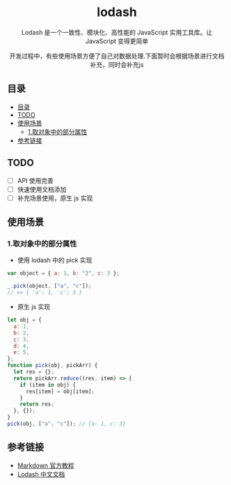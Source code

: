 <div align="center">
  <h1>lodash</h1>
  <p>Lodash 是一个一致性、模块化、高性能的 JavaScript 实用工具库。让 JavaScript 变得更简单</p>
  <p>开发过程中，有些使用场景方便了自己对数据处理.下面暂时会根据场景进行文档补充，同时会补充js</p>
</div>

## 目录

- [目录](#目录)
- [TODO](#todo)
- [使用场景](#使用场景)
  - [1.取对象中的部分属性](#1取对象中的部分属性)
- [参考链接](#参考链接)

## TODO

- [ ] API 使用完善
- [ ] 快速使用文档添加
- [ ] 补充场景使用，原生 js 实现

## 使用场景

### 1.取对象中的部分属性

- 使用 lodash 中的 pick 实现

```js
var object = { a: 1, b: "2", c: 3 };

_.pick(object, ["a", "c"]);
// => { 'a': 1, 'c': 3 }
```

- 原生 js 实现

```js
let obj = {
  a: 1,
  b: 2,
  c: 3,
  d: 4,
  e: 5,
};
function pick(obj, pickArr) {
  let res = {};
  return pickArr.reduce((res, item) => {
    if (item in obj) {
      res[item] = obj[item];
    }
    return res;
  }, {});
}
pick(obj, ["a", "c"]); // {a: 1, c: 3}
```

## 参考链接

- [Markdown 官方教程](https://markdown.com.cn/)
- [Lodash 中文文档](https://www.lodashjs.com/)
